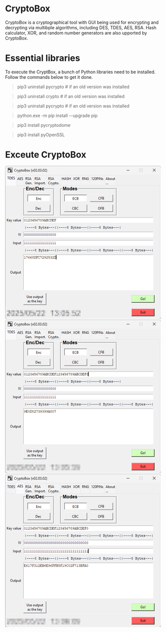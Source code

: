 # CryptoBox 
CryptoBox is a cryptographical tool with GUI being used for encrypting and decrypting via multibple algorithms, including DES, TDES, AES, RSA. 
Hash calculator, XOR, and random number generators are also upported by CryptoBox.

# Essential libraries
To execute the CryptBox, a bunch of Python libraries need to be installed. Follow the commands below to get it done.


>pip3 uninstall pycrypto     # if an old version was installed

>pip3 uninstall crypto       # if an old version was installed

>pip3 uninstall pycrypto     # if an old version was installed

>python.exe -m pip install --upgrade pip

>pip3 install pycryptodome

>pip3 install pyOpenSSL


# Exceute CryptoBox
![image alt](https://github.com/xnigel/CryptoBox_Python3/blob/main/GUI_demo_1_DES.png)
![image alt](https://github.com/xnigel/CryptoBox_Python3/blob/main/GUI_demo_2_TDES.png)
![image alt](https://github.com/xnigel/CryptoBox_Python3/blob/main/GUI_demo_3_AES.png)
